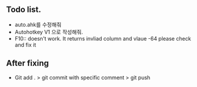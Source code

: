 ## Todo list.

- auto.ahk를 수정해줘
- Autohotkey V1 으로 작성해줘. 
- F10:: doesn't work. It returns invliad column and vlaue -64 please check and fix it 
## After fixing

- Git add . > git commit with specific comment > git push  



